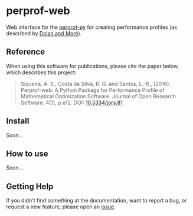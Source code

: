 # perprof-web

<!--
[![Tests](https://github.com/abelsiqueira/perprof-web/actions/workflows/tests.yml/badge.svg)](https://github.com/abelsiqueira/perprof-web/actions/workflows/tests.yml)
[![Lint](https://github.com/abelsiqueira/perprof-web/actions/workflows/lint.yml/badge.svg)](https://github.com/abelsiqueira/perprof-web/actions/workflows/lint.yml)
![PyPI](https://img.shields.io/pypi/v/perprof-web)
[![](https://img.shields.io/badge/docs-latest-blue)](https://abelsiqueira.github.io/perprof-web/latest)
[![](https://img.shields.io/badge/docs-dev-blue)](https://abelsiqueira.github.io/perprof-web/dev)
-->

Web interface for the [perprof-py](https://github.com/abelsiqueira/perprof-py) for creating performance profiles (as described by [Dolan and Moré](http://arxiv.org/abs/cs/0102001)).

## Reference

When using this software for publications, please cite the paper below, which
describes this project:

> Siqueira, A. S., Costa da Silva, R. G. and Santos, L.-R., (2016). Perprof-web: A Python Package for Performance Profile of Mathematical Optimization Software. Journal of Open Research Software. 4(1), p.e12. DOI: [10.5334/jors.81](http://doi.org/10.5334/jors.81).

## Install

Soon...

## How to use

Soon...

## Getting Help

If you didn't find something at the documentation, want to report a bug, or request a new feature, please open an [issue](https://github.com/abelsiqueira/perprof-web/issues).
